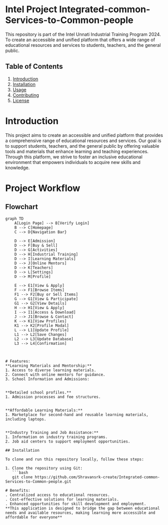 # Intel Project Integrated-common-Services-to-Common-people
This repository is part of the Intel Unnati Industrial Training Program 2024. To create an accessible and unified platform that offers a wide range of educational resources and services to students, teachers, and the general public.

## Table of Contents
1. [Introduction](#introduction)
2. [Installation](#installation)
3. [Usage](#usage)
4. [Contributing](#contributing)
5. [License](#license)

# Introduction
This project aims to create an accessible and unified platform that provides a comprehensive range of educational resources and services. Our goal is to support students, teachers, and the general public by offering valuable tools and materials that enhance learning and teaching experiences. Through this platform, we strive to foster an inclusive educational environment that empowers individuals to acquire new skills and knowledge.

# Project Workflow

## Flowchart

```mermaid
graph TD
    A[Login Page] --> B[Verify Login]
    B --> C[Homepage]
    C --> D{Navigation Bar}
    
    D --> E[Admission]
    D --> F[Buy & Sell]
    D --> G[Activities]
    D --> H[Industrial Training]
    D --> I[Learning Materials]
    D --> J[Online Mentors]
    D --> K[Teachers]
    D --> L[Settings]
    D --> M[Profile]
    
    E --> E1[View & Apply]
    F --> F1[Browse Items]
    F1 --> F2[Buy or Sell Items]
    G --> G1[View & Participate]
    G1 --> G2[View Details]
    H --> H1[View & Apply]
    I --> I1[Access & Download]
    J --> J1[Browse & Contact]
    K --> K1[View Profiles]
    K1 --> K2[Profile Modal]
    L --> L1[Update Profile]
    L1 --> L2[Save Changes]
    L2 --> L3[Update Database]
    L3 --> L4[Confirmation]



# Features:
**Learning Materials and Mentorship:**
1. Access to diverse learning materials.
2. Connect with online mentors for guidance.
3. School Information and Admissions:


**Detailed school profiles.**
1. Admission processes and fee structures.


**Affordable Learning Materials:**
1. Marketplace for second-hand and reusable learning materials, including laptops.


**Industry Training and Job Assistance:**
1. Information on industry training programs.
2. Job aid centers to support employment opportunities.

## Installation

To clone and run this repository locally, follow these steps:

1. Clone the repository using Git:
   ```bash
   git clone https://github.com/Shravansrk-create/Integrated-common-Services-to-Common-people.git

# Benefits:
. Centralized access to educational resources.
. Cost-effective solutions for learning materials.
. Enhanced opportunities for skill development and employment.
**This application is designed to bridge the gap between educational needs and available resources, making learning more accessible and affordable for everyone**
